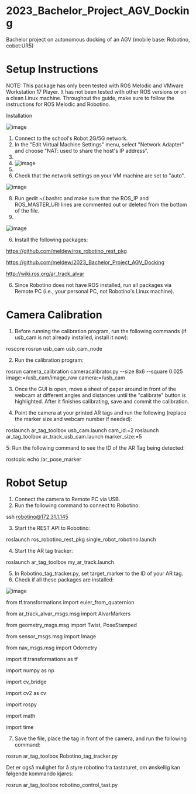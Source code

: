 # 2023_Bachelor_Project_AGV_Docking
Bachelor project on autonomous docking of an AGV (mobile base: Robotino, cobot:UR5)

# Setup Instructions 
NOTE:
This package has only been tested with ROS Melodic and VMware Workstation 17 Player. It has not been tested with other ROS versions or on a clean Linux machine. Throughout the guide, make sure to follow the instructions for ROS Melodic and Robotino.

Installation

![image](https://user-images.githubusercontent.com/47281451/233087718-a2e8b6be-58f3-4842-9e0e-6317cbcdca4b.png)

1. Connect to the school's Robot 2G/5G network.
2. In the "Edit Virtual Machine Settings" menu, select "Network Adapter" and choose "NAT: used to share the host's IP address".
3. 
4. ![image](https://user-images.githubusercontent.com/47281451/233087765-1ea29109-e8ec-44db-9cb1-c4734efbdca3.png)
5. 
6. Check that the network settings on your VM machine are set to "auto".

![image](https://user-images.githubusercontent.com/47281451/233087791-18f94cd3-e51c-4d5c-a45e-c037757fb8a0.png)

8. Run gedit ~/.bashrc and make sure that the ROS_IP and ROS_MASTER_URI lines are commented out or deleted from the bottom of the file.
9. 
![image](https://user-images.githubusercontent.com/47281451/233087819-5da66fd3-22f6-480d-abeb-9e251a6b521d.png)


6. Install the following packages:

https://github.com/meldew/ros_robotino_rest_pkg

https://github.com/meldew/2023_Bachelor_Project_AGV_Docking

http://wiki.ros.org/ar_track_alvar

6. Since Robotino does not have ROS installed, run all packages via Remote PC (i.e., your personal PC, not Robotino's Linux machine).
# Camera Calibration

1. Before running the calibration program, run the following commands (if usb_cam is not already installed, install it now):

roscore
rosrun usb_cam usb_cam_node

2. Run the calibration program:

rosrun camera_calibration cameracalibrator.py --size 8x6 --square 0.025 image:=/usb_cam/image_raw camera:=/usb_cam

3. Once the GUI is open, move a sheet of paper around in front of the webcam at different angles and distances until the "calibrate" button is highlighted. After it finishes calibrating, save and commit the calibration.

4. Point the camera at your printed AR tags and run the following (replace the marker size and webcam number if needed):

roslaunch ar_tag_toolbox usb_cam.launch cam_id:=2
roslaunch ar_tag_toolbox ar_track_usb_cam.launch marker_size:=5

5: Run the following command to see the ID of the AR Tag being detected:

rostopic echo /ar_pose_marker

# Robot Setup 
1. Connect the camera to Remote PC via USB.
2. Run the following command to connect to Robotino:

ssh robotino@172.31.1.145

3. Start the REST API to Robotino:

roslaunch ros_robotino_rest_pkg single_robot_robotino.launch

4. Start the AR tag tracker:

roslaunch ar_tag_toolbox my_ar_track.launch

5. In Robotino_tag_tracker.py, set target_marker to the ID of your AR tag.
6. Check if all these packages are installed:

![image](https://user-images.githubusercontent.com/47281451/233087925-e677eafa-ac74-4c86-aa96-db9d68995528.png)


from tf.transformations import euler_from_quaternion

from ar_track_alvar_msgs.msg import AlvarMarkers

from geometry_msgs.msg import Twist, PoseStamped

from sensor_msgs.msg import Image

from nav_msgs.msg import Odometry

import tf.transformations as tf

import numpy as np

import cv_bridge

import cv2 as cv

import rospy

import math

import time

7. Save the file, place the tag in front of the camera, and run the following command:

rosrun ar_tag_toolbox Robotino_tag_tracker.py


Det er også mulighet for å styre robotino fra tastaturet, om ønskellig kan følgende kommando kjøres: 

rosrun ar_tag_toolbox robotino_control_tast.py
